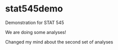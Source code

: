 # stat545demo

Demonstration for STAT 545

We are doing some analyses!

Changed my mind about the second set of analyses 
